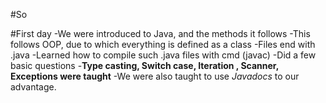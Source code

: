 

#So

#First day
-We were introduced to Java, and the methods it follows
-This follows OOP, due to which everything is defined as a class
-Files end with .java
-Learned how to compile such .java files with cmd (javac)
-Did a few basic questions
-**Type casting, Switch case, Iteration , Scanner, Exceptions were taught**
-We were also taught to use *Javadocs* to our advantage.
